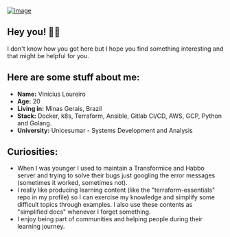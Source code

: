 <a href="https://www.linkedin.com/in/viniciusloul/">![image](https://img.shields.io/badge/LinkedIn-0077B5?style=for-the-badge&logo=linkedin&logoColor=white)</a>

## Hey you! 👋🏻
I don't know how you got here but I hope you find something interesting and that might be helpful for you.

## Here are some stuff about me:
- **Name:** Vinícius Loureiro
- **Age:** 20
- **Living in:** Minas Gerais, Brazil
- **Stack:** Docker, k8s, Terraform, Ansible, Gitlab CI/CD, AWS, GCP, Python and Golang.
- **University:** Unicesumar - Systems Development and Analysis

## Curiosities:
- When I was younger I used to maintain a Transformice and Habbo server and trying to solve their bugs just googling the error messages (sometimes it worked, sometimes not).
- I really like producing learning content (like the "terraform-essentials" repo in my profile) so I can exercise my knowledge and simplify some difficult topics through examples. I also use these contents as "simplified docs" whenever I forget something.
- I enjoy being part of communities and helping people during their learning journey.


